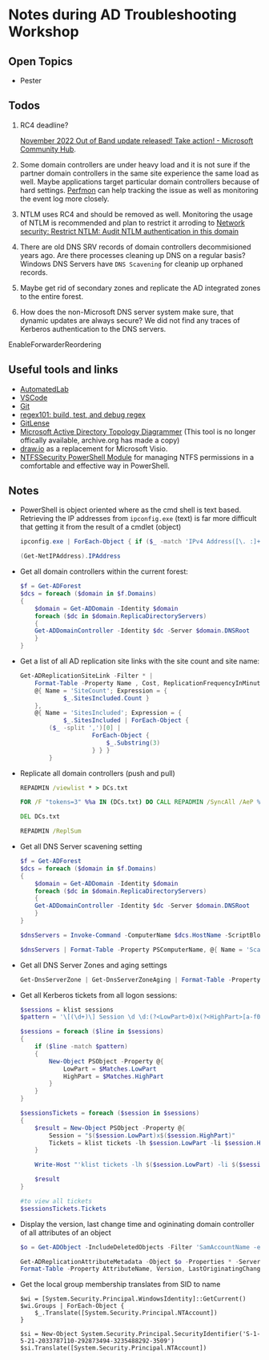 # Notes during AD Troubleshooting Workshop

## Open Topics

- Pester 

## Todos

1. RC4 deadline?

    [November 2022 Out of Band update released! Take action! - Microsoft Community Hub](
    https://techcommunity.microsoft.com/t5/ask-the-directory-services-team/november-2022-out-of-band-update-released-take-action/bc-p/3700413/highlight/true).

1. Some domain controllers are under heavy load and it is not sure if the partner domain controllers in the same site experience the same load as well. Maybe applications target particular domain controllers because of hard settings. [Perfmon](https://learn.microsoft.com/de-de/windows-server/administration/windows-commands/perfmon) can help tracking the issue as well as monitoring the event log more closely.

1. NTLM uses RC4 and should be removed as well. Monitoring the usage of NTLM is recommended and plan to restrict it arroding to [Network security: Restrict NTLM: Audit NTLM authentication in this domain](https://learn.microsoft.com/en-us/windows/security/threat-protection/security-policy-settings/network-security-restrict-ntlm-audit-ntlm-authentication-in-this-domain)

1. There are old DNS SRV records of domain controllers decommisioned years ago. Are there processes cleaning up DNS on a regular basis? Windows DNS Servers have `DNS Scavening` for cleanip up orphaned records.

1. Maybe get rid of secondary zones and replicate the AD integrated zones to the entire forest.

1. How does the non-Microsoft DNS server system make sure, that dynamic updates are always secure? We did not find any traces of Kerberos authentication to the DNS servers.




EnableForwarderReordering

## Useful tools and links

- [AutomatedLab](https://automatedlab.org/en/latest/)
- [VSCode](https://code.visualstudio.com/download)
- [Git](https://git-scm.com/downloads)
- [regex101: build, test, and debug regex](https://regex101.com/)
- [GitLense](https://marketplace.visualstudio.com/items?itemName=eamodio.gitlens)
- [Microsoft Active Directory Topology Diagrammer](http://web.archive.org/web/20200802184044/https://www.microsoft.com/en-us/download/confirmation.aspx?id=13380) (This tool is no longer offically available, archive.org has made a copy)
- [draw.io](https://www.drawio.com/) as a replacement for Microsoft Visio.
- [NTFSSecurity PowerShell Module](https://www.powershellgallery.com/packages/NTFSSecurity/4.2.6) for managing NTFS permissions in a comfortable and effective way in PowerShell.

## Notes

- PowerShell is object oriented where as the cmd shell is text based. Retrieving the IP addresses from `ipconfig.exe` (text) is far more difficult that getting it from the result of a cmdlet (object)

    ```powershell
    ipconfig.exe | ForEach-Object { if ($_ -match 'IPv4 Address([\. :]+)(?<IpAddress>[\d\.]+)') { $Matches.IpAddress } }

    (Get-NetIPAddress).IPAddress
    ```

- Get all domain controllers within the current forest:

    ```powershell
    $f = Get-ADForest
    $dcs = foreach ($domain in $f.Domains)
    {
        $domain = Get-ADDomain -Identity $domain
        foreach ($dc in $domain.ReplicaDirectoryServers)
        {
        Get-ADDomainController -Identity $dc -Server $domain.DNSRoot
        }
    } 
    ```

- Get a list of all AD replication site links with the site count and site name:

    ```powershell
    Get-ADReplicationSiteLink -Filter * | 
        Format-Table -Property Name , Cost, ReplicationFrequencyInMinutes, 
        @{ Name = 'SiteCount'; Expression = { 
                $_.SitesIncluded.Count } 
        }, 
        @{ Name = 'SitesIncluded'; Expression = { 
                $_.SitesIncluded | ForEach-Object { 
            ($_ -split ',')[0] | 
                        ForEach-Object {
                            $_.Substring(3)
                        } } } 
            }
    ```

- Replicate all domain controllers (push and pull)

    ```cmd
    REPADMIN /viewlist * > DCs.txt

    FOR /F "tokens=3" %%a IN (DCs.txt) DO CALL REPADMIN /SyncAll /AeP %%a

    DEL DCs.txt

    REPADMIN /ReplSum
    ```

- Get all DNS Server scavening setting

    ```powershell
    $f = Get-ADForest
    $dcs = foreach ($domain in $f.Domains)
    {
        $domain = Get-ADDomain -Identity $domain
        foreach ($dc in $domain.ReplicaDirectoryServers)
        {
        Get-ADDomainController -Identity $dc -Server $domain.DNSRoot
        }
    }

    $dnsServers = Invoke-Command -ComputerName $dcs.HostName -ScriptBlock { Get-DnsServer }

    $dnsServers | Format-Table -Property PSComputerName, @{ Name = 'ScavengingInterval'; Expression = { $_.ServerScavenging.ScavengingInterval } }
    ```

- Get all DNS Server Zones and aging settings

    ```powershell
    Get-DnsServerZone | Get-DnsServerZoneAging | Format-Table -Property *
    ```

- Get all Kerberos tickets from all logon sessions:

    ```powershell
    $sessions = klist sessions
    $pattern = '\[(\d+)\] Session \d \d:(?<LowPart>0)x(?<HighPart>[a-f0-9]+)'

    $sessions = foreach ($line in $sessions)
    {
        if ($line -match $pattern)
        {
            New-Object PSObject -Property @{
                LowPart = $Matches.LowPart
                HighPart = $Matches.HighPart
            }
        }
    }

    $sessionsTickets = foreach ($session in $sessions)
    {
        $result = New-Object PSObject -Property @{
            Session = "$($session.LowPart)x$($session.HighPart)"
            Tickets = klist tickets -lh $session.LowPart -li $session.HighPart
        }
    
        Write-Host "'klist tickets -lh $($session.LowPart) -li $($session.HighPart)' knows about $($result.Tickets.Count) tickets"

        $result
    }

    #to view all tickets
    $sessionsTickets.Tickets 
    ```

- Display the version, last change time and ogininating domain controller of all attributes of an object

    ```powershell
    $o = Get-ADObject -IncludeDeletedObjects -Filter 'SamAccountName -eq "g1"'

    Get-ADReplicationAttributeMetadata -Object $o -Properties * -Server f1dc1 -IncludeDeletedObjects |
    Format-Table -Property AttributeName, Version, LastOriginatingChangeTime, LastOriginatingChangeDirectoryServerIdentity
    ```

- Get the local group membership translates from SID to name

    ```
    $wi = [System.Security.Principal.WindowsIdentity]::GetCurrent()
    $wi.Groups | ForEach-Object {
        $_.Translate([System.Security.Principal.NTAccount])
    }

    $si = New-Object System.Security.Principal.SecurityIdentifier('S-1-5-21-2033787110-292873494-3235488292-3509')
    $si.Translate([System.Security.Principal.NTAccount])
    ```
